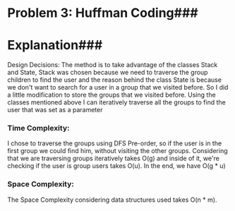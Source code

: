 # Problem 3: Huffman Coding###
# Explanation### 
Design Decisions:
The method is to take advantage of the classes Stack and State, Stack was chosen because we need to traverse the group children to find the user and the reason behind the class State is because we don't want to search for a user in a group that we visited before. So I did a little modification to store the groups that we visited before.
Using the classes mentioned above I can iteratively traverse all the groups to find the user that was set as a parameter
### Time Complexity:
I chose to traverse the groups using DFS Pre-order, so if the user is in the first group we could find him, without visiting the other groups. Considering that we are traversing groups iteratively takes O(g) and inside of it, we're checking if the user is group users takes O(u). In the end, we have O(g * u)
### Space Complexity:
The Space Complexity considering data structures used takes O(n * m).